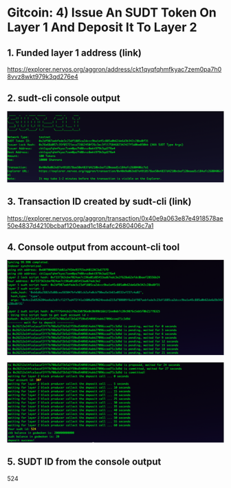 # Gitcoin: 4) Issue An SUDT Token On Layer 1 And Deposit It To Layer 2

## 1. Funded layer 1 address (link) 

https://explorer.nervos.org/aggron/address/ckt1qyqfqhmfkyac7zem0pa7h08vvz8wkt979k3qd276e4

## 2. sudt-cli console output

![](2sudt-cli-consoleOutput.png)

## 3. Transaction ID created by sudt-cli (link)

https://explorer.nervos.org/aggron/transaction/0x40e9a063e87e4918578ae50e4837d4210bcbaf120eaad1c184afc2680406c7a1

## 4. Console output from account-cli tool

![](4consoleOutputDeposit.png)

![](4consoleOutputDepositSuccess.png)

## 5. SUDT ID from the console output

524